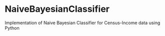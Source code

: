 # NaiveBayesianClassifier
Implementation of Naive Bayesian Classifier for Census-Income data using Python
